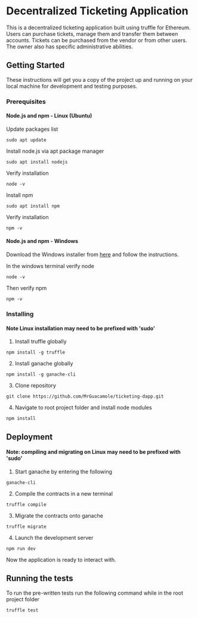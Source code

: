 # Decentralized Ticketing Application
This is a decentralized ticketing application built using truffle for Ethereum. Users can purchase tickets, manage them and transfer them between accounts. Tickets can be purchased from the vendor or from other users. The owner also has specific administrative abilities.

## Getting Started

These instructions will get you a copy of the project up and running on your local machine for development and testing purposes. 

### Prerequisites

#### Node.js and npm - Linux (Ubuntu)

Update packages list
```
sudo apt update
```
Install node.js via apt package manager
```
sudo apt install nodejs
```
Verify installation
```
node -v
```
Install npm
```
sudo apt install npm
```
Verify installation
```
npm -v
```
#### Node.js and npm - Windows
Download the Windows installer from [here](https://nodejs.org/en/download/) and follow the instructions.

In the windows terminal verify node
```
node -v
```
Then verify npm
```
npm -v
```
### Installing
#### Note Linux installation may need to be prefixed with 'sudo'

1. Install truffle globally
```
npm install -g truffle
```
2. Install ganache globally
```
npm install -g ganache-cli
```
3. Clone repository
```
git clone https://github.com/MrGuacamole/ticketing-dapp.git
```
4. Navigate to root project folder and install node modules
```
npm install
```

## Deployment
#### Note: compiling and migrating on Linux may need to be prefixed with 'sudo' 

1. Start ganache by entering the following 
```
ganache-cli
```
2. Compile the contracts in a new terminal
```
truffle compile
```
3. Migrate the contracts onto ganache
```
truffle migrate
```
4. Launch the development server
```
npm run dev
```
Now the application is ready to interact with.

## Running the tests

To run the pre-written tests run the following command while in the root project folder
```
truffle test
```
